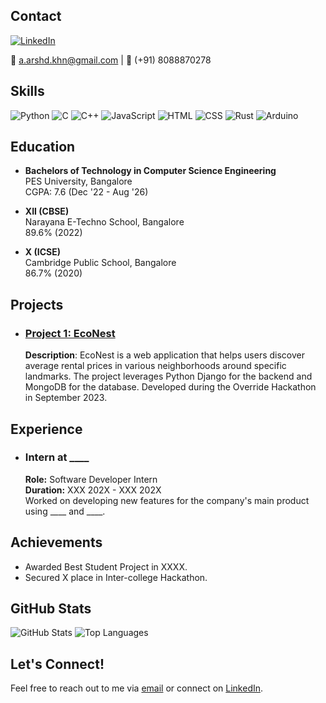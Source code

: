 ## Contact

[![LinkedIn](https://img.shields.io/badge/LinkedIn-Connect-blue)](https://www.linkedin.com/in/a-arshad-khan/)

📧 a.arshd.khn@gmail.com | 📱 (+91) 8088870278

## Skills
![Python](https://img.shields.io/badge/-Python-3776AB?logo=python&logoColor=white&style=flat)
![C](https://img.shields.io/badge/-C-A8B9CC?logo=c&logoColor=white&style=flat)
![C++](https://img.shields.io/badge/-C++-00599C?logo=c%2B%2B&logoColor=white&style=flat)
![JavaScript](https://img.shields.io/badge/-JavaScript-F7DF1E?logo=javascript&logoColor=black&style=flat)
![HTML](https://img.shields.io/badge/-HTML5-E34F26?logo=html5&logoColor=white&style=flat)
![CSS](https://img.shields.io/badge/-CSS3-1572B6?logo=css3&logoColor=white&style=flat)
![Rust](https://img.shields.io/badge/-Rust-000000?logo=rust&logoColor=white&style=flat)
![Arduino](https://img.shields.io/badge/-Arduino-00979D?logo=arduino&logoColor=white&style=flat)

## Education
- **Bachelors of Technology in Computer Science Engineering**  
  PES University, Bangalore  
  CGPA: 7.6 (Dec '22 - Aug '26)

- **XII (CBSE)**  
  Narayana E-Techno School, Bangalore  
  89.6% (2022)

- **X (ICSE)**  
  Cambridge Public School, Bangalore  
  86.7% (2020)

## Projects
- ### [Project 1: EcoNest](https://github.com/ArshdKhan/econest)
  **Description**: EcoNest is a web application that helps users discover average rental prices in various neighborhoods around specific landmarks. The project leverages Python Django for the backend and MongoDB for the database. Developed during the Override Hackathon in September 2023.

## Experience
- ### Intern at ____
  **Role:** Software Developer Intern  
  **Duration:** XXX 202X - XXX 202X  
  Worked on developing new features for the company's main product using ____ and ____.

## Achievements
- Awarded Best Student Project in XXXX.
- Secured X place in Inter-college Hackathon.

## GitHub Stats
![GitHub Stats](https://github-readme-stats.vercel.app/api?username=ArshdKhan&show_icons=true&theme=default)
![Top Languages](https://github-readme-stats.vercel.app/api/top-langs/?username=ArshdKhan&layout=compact&theme=default)

## Let's Connect!
Feel free to reach out to me via [email](mailto:a.arshd.khn@gmail.com) or connect on [LinkedIn](https://www.linkedin.com/in/a-arshad-khan/).
